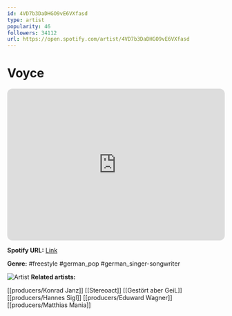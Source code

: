 ```yaml
---
id: 4VD7b3DaDHGO9vE6VXfasd
type: artist
popularity: 46
followers: 34112
url: https://open.spotify.com/artist/4VD7b3DaDHGO9vE6VXfasd
---
```

# Voyce

<iframe style="border-radius:12px" src="https://open.spotify.com/embed/artist/4VD7b3DaDHGO9vE6VXfasd" width="100%" height="352" frameBorder="0" allowfullscreen="" allow="autoplay; clipboard-write; encrypted-media; fullscreen; picture-in-picture" loading="lazy"></iframe>

**Spotify URL:** [Link](https://open.spotify.com/artist/4VD7b3DaDHGO9vE6VXfasd)

**Genre:**  #freestyle #german_pop #german_singer-songwriter

![Artist](https://i.scdn.co/image/ab6761610000e5ebd743333064f7ca79695530c1)
**Related artists:**

[[producers/Konrad Janz]]
[[Stereoact]]
[[Gestört aber GeiL]]
[[producers/Hannes Sigl]]
[[producers/Eduward Wagner]]
[[producers/Matthias Mania]]

